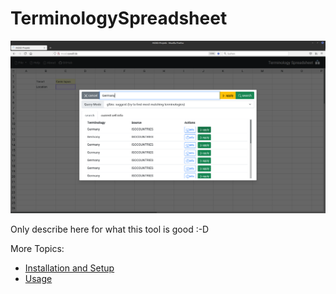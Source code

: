 # TerminologySpreadsheet

![alt text](https://raw.githubusercontent.com/cuwolf-de/TerminologySpreadsheet/main/wiki/img/example_search.png "Screenshot of Terminology Search")

Only describe here for what this tool is good :-D

More Topics:
- [Installation and Setup](https://github.com/cuwolf-de/TerminologySpreadsheet/tree/main/wiki/InstallAndSetup.md)
- [Usage](https://github.com/cuwolf-de/TerminologySpreadsheet/tree/main/wiki/Usage.md)